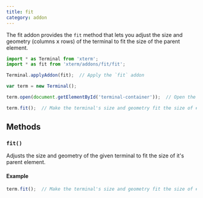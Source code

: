 ```yaml
---
title: fit
category: addon
---
```


The fit addon provides the `fit` method that lets you adjust the size and geometry (columns 𝗑 rows) of the terminal to fit the size of the parent element.

```javascript
import * as Terminal from 'xterm';
import * as fit from 'xterm/addons/fit/fit';

Terminal.applyAddon(fit);  // Apply the `fit` addon

var term = new Terminal();

term.open(document.getElementById('terminal-container'));  // Open the terminal in #terminal-container

term.fit();  // Make the terminal's size and geometry fit the size of #terminal-container
```

## Methods

### `fit()`

Adjusts the size and geometry of the given terminal to fit the size of it's parent element.

#### Example

```javascript
term.fit();  // Make the terminal's size and geometry fit the size of #terminal-container
```
